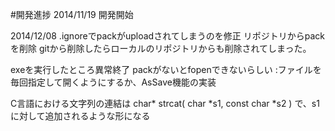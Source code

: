 #開発進捗
2014/11/19
開発開始

2014/12/08
.ignoreでpackがuploadされてしまうのを修正
リポジトリからpackを削除
	gitから削除したらローカルのリポジトリからも削除されてしまった。

exeを実行したところ異常終了
	packがないとfopenできないらしい
	:ファイルを毎回指定して開くようにするか、AsSave機能の実装

C言語における文字列の連結は
char* strcat( char *s1, const char *s2 )
で、s1に対して追加されるような形になる



